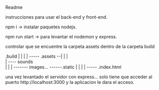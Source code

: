 Readme

instrucciones para usar el back-end y front-end.

npm i -> instalar paquetes nodejs.

npm run start -> para levantar el nodemon y express.

controlar que se encuentre la carpeta assets dentro de la carpeta build



.build 
    |
    |
    |
    |
     ----- .assets --|
    |                |  
    |                 ---- sounds   
    |                |
    |                ------- images...
    ------.static
    |
    |
    |
    |
    ----- .index.html


una vez levantado el servidor con express... solo tiene que acceder al puerto http://localhost:3000 y la aplicacion le dara el acceso.